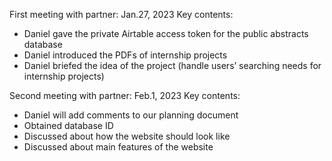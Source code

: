 
First meeting with partner: Jan.27, 2023
Key contents:
* Daniel gave the private Airtable access token for the public abstracts database
* Daniel introduced the PDFs of internship projects
* Daniel briefed the idea of the project (handle users’ searching needs for internship projects)

Second meeting with partner: Feb.1, 2023
Key contents:
* Daniel will add comments to our planning document
* Obtained database ID
* Discussed about how the website should look like
* Discussed about main features of the website
